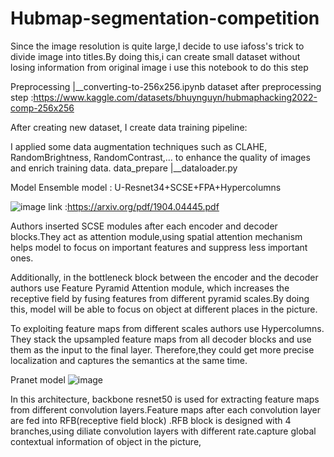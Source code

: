 # Hubmap-segmentation-competition

Since the image resolution is quite large,I decide to use iafoss's trick to divide image into titles.By doing this,i can create small dataset without losing information from original image
i use this notebook to do this step

Preprocessing
|__converting-to-256x256.ipynb
dataset after preprocessing step :https://www.kaggle.com/datasets/bhuynguyn/hubmaphacking2022-comp-256x256

After creating new dataset, I create data training pipeline:

I applied some data augmentation techniques such as CLAHE, RandomBrightness, RandomContrast,… to 
enhance the quality of images and enrich training data.
data_prepare
|__dataloader.py

Model 
Ensemble model : U-Resnet34+SCSE+FPA+Hypercolumns

![image](https://user-images.githubusercontent.com/90911918/184531888-7e40b157-6482-42bf-b0dd-53be2fde74ef.png)
link :https://arxiv.org/pdf/1904.04445.pdf 

Authors inserted SCSE modules after each encoder and decoder blocks.They act as attention module,using spatial attention mechanism helps model to focus on important features and suppress less important ones.

Additionally, in the bottleneck block between the encoder and the decoder
authors use Feature Pyramid Attention module, which increases the receptive
field by fusing features from different pyramid scales.By doing this, model will be able to focus on object at different places in the picture.

To exploiting feature maps from different scales authors use Hypercolumns. They stack the upsampled feature maps
from all decoder blocks and use them as the input to the final layer. Therefore,they could get more precise localization and captures the semantics at the same time.

Pranet model
![image](https://user-images.githubusercontent.com/90911918/184532637-f4b79b2c-8fbe-4b08-afd4-9e77a7354111.png)

In this architecture, backbone resnet50 is used for extracting feature maps from different convolution layers.Feature maps after each convolution layer are fed into RFB(receptive field block) .RFB block is designed with 4 branches,using diliate convolution layers with different rate.capture global contextual information of object in the picture,     


